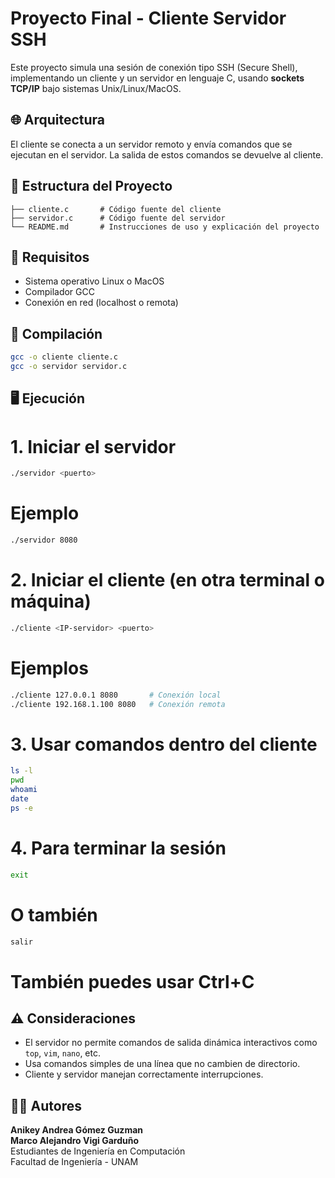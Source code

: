 # Proyecto Final - Cliente Servidor SSH

Este proyecto simula una sesión de conexión tipo SSH (Secure Shell), implementando un cliente y un servidor en lenguaje C, usando **sockets TCP/IP** bajo sistemas Unix/Linux/MacOS.

## 🌐 Arquitectura

El cliente se conecta a un servidor remoto y envía comandos que se ejecutan en el servidor. La salida de estos comandos se devuelve al cliente. 

## 📂 Estructura del Proyecto

```
├── cliente.c       # Código fuente del cliente
├── servidor.c      # Código fuente del servidor
└── README.md       # Instrucciones de uso y explicación del proyecto
```

## 🔧 Requisitos

- Sistema operativo Linux o MacOS
- Compilador GCC
- Conexión en red (localhost o remota)

## 🚀 Compilación

```bash
gcc -o cliente cliente.c
gcc -o servidor servidor.c
```

## 🖥️ Ejecución
# 1. Iniciar el servidor
```bash
./servidor <puerto>
```
# Ejemplo
```bash
./servidor 8080
```

# 2. Iniciar el cliente (en otra terminal o máquina)
```bash
./cliente <IP-servidor> <puerto>
```

# Ejemplos
```bash
./cliente 127.0.0.1 8080       # Conexión local
./cliente 192.168.1.100 8080   # Conexión remota
```

# 3. Usar comandos dentro del cliente
```bash
ls -l
pwd
whoami
date
ps -e
```

# 4. Para terminar la sesión
```bash
exit
```
# O también
```bash
salir
```
# También puedes usar Ctrl+C


## ⚠️ Consideraciones

- El servidor no permite comandos de salida dinámica interactivos como `top`, `vim`, `nano`, etc.
- Usa comandos simples de una línea que no cambien de directorio.
- Cliente y servidor manejan correctamente interrupciones.

## 👨‍💻 Autores

**Anikey Andrea Gómez Guzman**  
**Marco Alejandro Vigi Garduño**  
Estudiantes de Ingeniería en Computación  
Facultad de Ingeniería - UNAM
